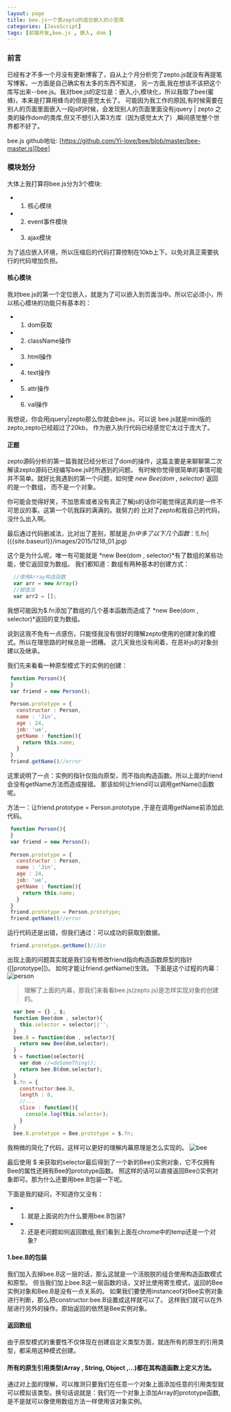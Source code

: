 ```yaml
---
layout: page
title: bee.js一个类zepto的适合嵌入的小型库
categories: [JavaScript]
tags: [前端开发,bee.js , 嵌入, dom ]
---
```


### 前言 
已经有才不多一个月没有更新博客了，自从上个月分析完了zepto.js就没有再提笔写博客。一方面是自己确实有太多的东西不知道，
另一方面,我在想该不该把这个库写出来--bee.js。我对bee.js的定位是：嵌入,小,模块化，所以我取了bee(蜜蜂)，本来是打算用蜂鸟的但是感觉太长了。
可能因为我工作的原因,有时候需要在别人的页面里面嵌入一段js的时候，会发现别人的页面里面没有jquery | zepto
之类的操作dom的类库,但又不想引入第3方库（因为感觉太大了）,瞬间感觉整个世界都不好了。

bee.js github地址: [https://github.com/Yi-love/bee/blob/master/bee-master.js][bee]

[bee]:https://github.com/Yi-love/bee/blob/master/bee-master.js

### 模块划分 ###
大体上我打算将bee.js分为3个模块:

* 1.   核心模块
* 2.   event事件模块
* 3.   ajax模块

为了适应嵌入环境，所以压缩后的代码打算控制在10kb上下。以免对真正需要执行的代码增加负担。

#### 核心模块 ####
我对bee.js的第一个定位嵌入，就是为了可以嵌入到页面当中。所以它必须小，所以核心模块的功能只有基本的：

* 1.   dom获取
* 2.   className操作
* 3.   html操作
* 4.   text操作
* 5.   attr操作
* 6.   val操作

我想说，你会用jquery|zepto那么你就会bee.js，可以说 bee.js就是mini版的zepto,zepto已经超过了20kb，
作为嵌入执行代码已经感觉它太过于庞大了。

#### 正题 ####
zepto源码分析的第一篇我就已经分析过了dom的操作，这篇主要是来聊聊第二次解读zepto源码已经编写bee.js时所遇到的问题。
有时候你觉得很简单的事情可能并不简单。就好比我遇到的第一个问题，如何使 *new Bee(dom , selector)* 返回的是一个数组，
而不是一个对象。

你可能会觉得好笑，不加思索或者没有真正了解js的话你可能觉得这真的是一件不可思议的事。这第一个坑我踩的满满的。我努力的
比对了zepto和我自己的代码，没什么出入啊。

最后通过代码删减法，比对出了差别，那就是$.fn中多了以下几个函数：
![$.fn]({{site.baseurl}}/images/2015/1218_01.jpg)

这个是为什么呢，唯一有可能就是 *new Bee(dom , selector)*有了数组的某些功能，使它返回变为数组。
我们都知道：数组有两种基本的创建方式：

```js
  //使用Array构造函数
  var arr = new Array()
  //赋值法
  var arr2 = [];
```

我想可能因为$.fn添加了数组的几个基本函数而造成了 *new Bee(dom , selector)*返回的变为数组。

说到这我不免有一点感伤，只能怪我没有很好的理解zepto使用的创建对象的模式。所以在理思路的时候总是一团糟。
这几天我也没有闲着，在恶补js的对象创建以及继承。

我们先来看看一种原型模式下的实例的创建：

```js
 function Person(){
 }
 var friend = new Person();
 
 Person.prototype = {
   constructor : Person,
   name : 'Jin',
   age : 24,
   job: 'ue',
   getName : function(){
     return this.name;
   }
 }
 friend.getName()//error
```

这里说明了一点：实例的指针仅指向原型，而不指向构造函数。所以上面的friend会没有getName方法而造成报错。
那该如何让friend可以调用getName()函数呢。

方法一：让friend.prototype = Person.prototype ,于是在调用getName前添加此代码。

```js
 function Person(){
 }
 var friend = new Person();
 
 Person.prototype = {
   constructor : Person,
   name : 'Jin',
   age : 24,
   job: 'ue',
   getName : function(){
     return this.name;
   }
 }
 friend.prototype = Person.prototype;
 friend.getName()//error
```

运行代码还是出错，但我们通过：可以成功的获取到数据。

```js
 friend.prototype.getName()//Jin
```

出现上面的问题其实就是我们没有修改friend指向构造函数原型的指针([[prototype]])。
如何才能让friend.getName()生效。
下面是这个过程的内幕：
![person]({{site.baseurl}}/images/2015/1218_02.jpg)

>理解了上面的内幕，那我们来看看bee.js(zepto.js)是怎样实现对象的创建的。

```js
  var bee = {} , $;
  function Bee(dom , selector){
    this.selector = selector||'';
  }
  bee.B = function(dom , selector){
    return new Bee(dom,selector);
  }
  $ = function(selector){
    var dom //=doSomeThing();
    return bee.B(dom,selector);
  }
  $.fn = {
    constructor:bee.B,
    length : 0,
    //...
    slice : function(){
      console.log(this.selector);
    }
  }
  bee.B.prototype = Bee.prototype = $.fn;
```

我稍微的简化了代码，这样可以更好的理解内幕原理是怎么实现的。
![bee]({{site.baseurl}}/images/2015/1218_03.jpg)

最后使用 $ 来获取的selector最后得到了一个新的Bee()实例对象，它不仅拥有Bee的属性还拥有Bee的prototype函数。
照这样的话可以直接返回Bee()实例对象即可。那为什么还要用bee.B包装一下呢。

下面是我的疑问，不知道你又没有：

*  1. 就是上面说的为什么要用bee.B包装?
*  2. 还是老问题如何返回数组,我们看到上面在chrome中的temp还是一个对象?

#### 1.bee.B的包装
我们加入去掉bee.B这一层的话，那么这就是一个活脱脱的组合使用构造函数模式和原型。
但当我们加上bee.B这一层函数的话，又好比使用寄生模式，返回的Bee实例对象和Bee.B是没有一点关系的。
如果我们要使用instanceof对Bee实例对象进行判断，那么把constructor:bee.B设置成这样就可以了。
这样我们就可以在外层进行另外的操作。原始返回的依然是Bee实例对象。

#### 返回数组
由于原型模式的重要性不仅体现在创建自定义类型方面，就连所有的原生的引用类型，都采用这种模式创建。

#### 所有的原生引用类型(Array , String, Object ,...)都在其构造函数上定义方法。
通过对上面的理解，可以推测只要我们在任意一个对象上面添加任意的引用类型就可以模拟该类型。换句话说就是：我们在一个对象上添加Array的prototype函数,
是不是就可以像使用数组方法一样使用该对象实例。














